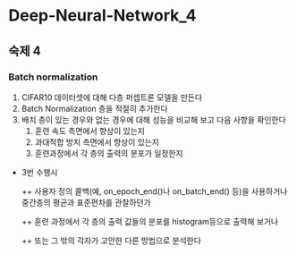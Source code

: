 # Deep-Neural-Network_4

## 숙제 4

### Batch normalization

1. CIFAR10 데이터셋에 대해 다층 퍼셉트론 모델을 만든다
2. Batch Normalization 층을 적절히 추가한다
3. 배치 층이 있는 경우와 없는 경우에 대해 성능을 비교해 보고 다음 사항을 확인한다
   1. 훈련 속도 측면에서 향상이 있는지
   2. 과대적합 방지 측면에서 향상이 있는지
   3. 훈련과정에서 각 층의 출력의 분포가 일정한지

+ 3번 수행시 

  ++ 사용자 정의 콜백(예, on_epoch_end()나 on_batch_end() 등)을 사용하거나 중간층의 평균과 표준편차를 관찰하던가

  ++ 훈련 과정에서 각 층의 출력 값들의 분포를 histogram등으로 출력해 보거나

  ++ 또는 그 밖의 각자가 고안한 다른 방법으로 분석한다

